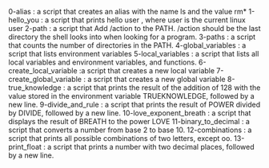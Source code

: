 0-alias : a script that creates an alias with the name ls and the value rm*
1-hello_you : a script that prints hello user , where user is the current linux user
 2-path : a script that Add /action to the PATH. /action should be the last directory the shell looks into when looking for a program.
3-paths :  a script that counts the number of directories in the PATH.
4-global_variables : a script that lists environment variables
5-local_variables : a script that lists all local variables and environment variables, and functions.
6-create_local_variable :a script that creates a new local variable
7-create_global_variable : a script that creates a new global variable
8-true_knowledge : a script that prints the result of the addition of 128 with the value stored in the environment variable TRUEKNOWLEDGE, followed by a new line.
9-divide_and_rule : a script that prints the result of POWER divided by DIVIDE, followed by a new line.
10-love_exponent_breath : a script that displays the result of BREATH to the power LOVE
11-binary_to_decimal : a script that converts a number from base 2 to base 10.
12-combinations :  a script that prints all possible combinations of two letters, except oo.
13-print_float : a script that prints a number with two decimal places, followed by a new line.

